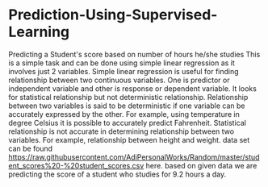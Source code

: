 # Prediction-Using-Supervised-Learning
Predicting a Student's score based on number of hours he/she studies
This is a simple task and can be done using simple linear regression as it involves just 2 variables.
Simple linear regression is useful for finding relationship between two continuous variables. One is predictor or independent variable and other is response or dependent variable. It looks for statistical relationship but not deterministic relationship. Relationship between two variables is said to be deterministic if one variable can be accurately expressed by the other. For example, using temperature in degree Celsius it is possible to accurately predict Fahrenheit. Statistical relationship is not accurate in determining relationship between two variables. For example, relationship between height and weight.
data set can be found https://raw.githubusercontent.com/AdiPersonalWorks/Random/master/student_scores%20-%20student_scores.csv here.
based on given data we are predicting the score of a student who studies for 9.2 hours a day.

